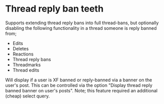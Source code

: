 # Thread reply ban teeth

Supports extending thread reply bans into full thread-bans, but optionally disabling the following functionality in a thread someone is reply banned from;
- Edits
- Deletes
- Reactions
- Thread reply bans
- Threadmarks
- Thread edits

Will display if a user is XF banned or reply-banned via a banner on the user's post. 
This can be controlled via the option "Display thread reply banned banner on user's posts".
Note; this feature required an additional (cheap) select query.